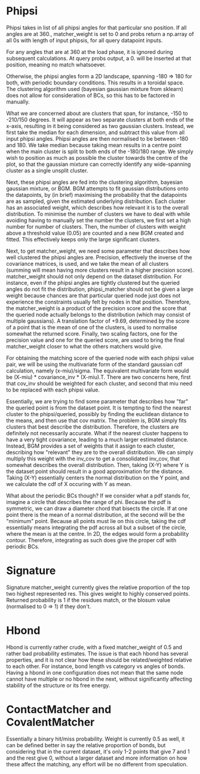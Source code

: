 # Phipsi

Phipsi takes in list of all phipsi angles for that particular sno position. If all angles are at 360., matcher_weight is set to 0 and probs return a np.array of all 0s with length of input phipsis, for all query datapoint inputs.

For any angles that are at 360 at the load phase, it is ignored during subsequent calculations. At query probs output, a 0. will be inserted at that position, meaning no match whatsoever. 

Otherwise, the phipsi angles form a 2D landscape, spanning -180 => 180 for both, with periodic boundary conditions. This results in a toroidal space. The clustering algorithm used (bayesian gaussian mixture from sklearn) does not allow for consideration of BCs, so this has to be factored in manually.

What we are concerned about are clusters that span, for instance, -150 to -210/150 degrees. It will appear as two separate clusters at both ends of the x-axis, resulting in it being considered as two gaussian clusters. Instead, we first take the median for each dimension, and subtract this value from all input phipsi angles. Phipsi angles are then normalised to be between -180 and 180. We take median because taking mean results in a centre point when the main cluster is split to both ends of the -180/180 range. We simply wish to position as much as possible the cluster towards the centre of the plot, so that the gaussian mixture can correctly identify any wide-spanning cluster as a single unsplit cluster. 

Next, these phipsi angles are fed into the clustering algorithm, bayesian gaussian mixture, or BGM. BGM attempts to fit gaussian distributions onto the datapoints, by (in brief) maximising the probability that the datapoints are as sampled, given the estimated underlying distribution. Each cluster has an associated weight, which describes how relevant it is to the overall distribution. To minimise the number of clusters we have to deal with while avoiding having to manually set the number the clusters, we first set a high number for number of clusters. Then, the number of clusters with weight above a threshold value (0.05) are counted and a new BGM created and fitted. This effectively keeps only the large significant clusters.

Next, to get matcher_weight, we need some parameter that describes how well clustered the phipsi angles are. Precision, effectively the inverse of the covariance matrices, is used, and we take the mean of all clusters (summing will mean having more clusters result in a higher precision score). matcher_weight should not only depend on the dataset distribution. For instance, even if the phipsi angles are tightly clustered but the queried angles do not fit the distribution, phipsi_matcher should not be given a large weight because chances are that particular queried node just does not experience the constraints usually felt by nodes in that position. Therefore, the matcher_weight is a product of the precision score and the score that the queried node actually belongs to the distribution (which may consist of multiple gaussians). A translation factor of +9.69, determined by the score of a point that is the mean of one of the clusters, is used to normalise somewhat the returned score. Finally, two scaling factors, one for the precision value and one for the queried score, are used to bring the final matcher_weight closer to what the others matchers would give. 

For obtaining the matching score of the queried node with each phipsi value pair, we will be using the multivariate form of the standard gaussian cdf calculation, namely (x-miu)/sigma. The equivalent multivariate form would be (X-miu) * covariance_inv * (X-miu).T. There are two concerns here, first that cov_inv should be weighted for each cluster, and second that miu need to be replaced with each phipsi value. 

Essentially, we are trying to find some parameter that describes how "far" the queried point is from the dataset point. It is tempting to find the nearest cluster to the phipsi/queried, possibly by finding the euclidean distance to the means, and then use that cov matrix. The problem is, BGM simply fits clusters that best describe the distribution. Therefore, the clusters are definitely not necessarily accurate. What if the nearest cluster happens to have a very tight covariance, leading to a much larger estimated distance. Instead, BGM provides a set of weights that it assign to each cluster, describing how "relevant" they are to the overall distribution. We can simply multiply this weight with the inv_cov to get a consolidated inv_cov, that somewhat describes the overall distribution. Then, taking (X-Y) where Y is the dataset point should result in a good approximation for the distance. Taking (X-Y) essentially centers the normal distribution on the Y point, and we calculate the cdf of X occuring with Y as mean.

What about the periodic BCs though? If we consider what a pdf stands for, imagine a circle that describes the range of phi. Because the pdf is symmetric, we can draw a diameter chord that bisects the circle. If at one point there is the mean of a normal distribution, at the second will be the "minimum" point. Because all points must lie on this circle, taking the cdf essentially means integrating the pdf across all but a subset of the circle, where the mean is at the centre. In 2D, the edges would form a probability contour. Therefore, integrating as such does give the proper cdf with periodic BCs. 

# Signature

Signature matcher_weight currently gives the relative proportion of the top two highest represented res. This gives weight to highly conserved points. Returned probability is 1 if the residues match, or the blosum value (normalised to 0 => 1) if they don't. 

# Hbond

Hbond is currently rather crude, with a fixed matcher_weight of 0.5 and rather bad probability estimates. The issue is that each hbond has several properties, and it is not clear how these should be related/weighted relative to each other. For instance, bond length vs category vs angles of bonds. Having a hbond in one configuration does not mean that the same node cannot have multiple or no hbond in the next, without significantly affecting stability of the structure or its free energy. 

# ContactMatcher and CovalentMatcher

Essentially a binary hit/miss probability. Weight is currently 0.5 as well, it can be defined better in say the relative proportion of bonds, but considering that in the current dataset, it's only 1-2 points that give 7 and 1 and the rest give 0, without a larger dataset and more information on how these affect the matching, any effort will be no different from speculation. 